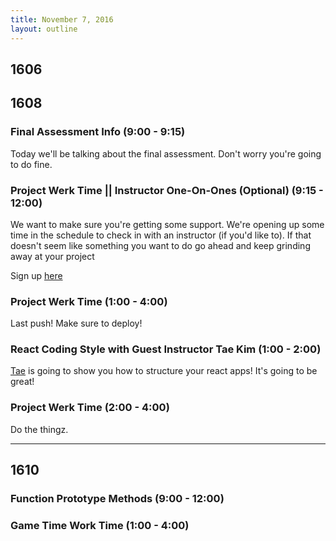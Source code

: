 ```yaml
---
title: November 7, 2016
layout: outline
---
```


## 1606

## 1608

### Final Assessment Info (9:00 - 9:15)

Today we'll be talking about the final assessment. Don't worry you're going to do fine. 

### Project Werk Time || Instructor One-On-Ones (Optional) (9:15 - 12:00)

We want to make sure you're getting some support. We're opening up some time in the schedule to check in with an instructor (if you'd like to). If that doesn't seem like something you want to do go ahead and keep grinding away at your project

Sign up [here](https://public.etherpad-mozilla.org/p/instructor-pairing)

### Project Werk Time (1:00 - 4:00)

Last push! Make sure to deploy!

### React Coding Style with Guest Instructor Tae Kim (1:00 - 2:00)

[Tae](https://github.com/TaeKimJR) is going to show you how to structure your react apps! It's going to be great!

### Project Werk Time (2:00 - 4:00)

Do the thingz.

***

## 1610

### Function Prototype Methods (9:00 - 12:00)

### Game Time Work Time (1:00 - 4:00)
